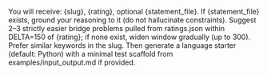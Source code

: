 You will receive: {slug}, {rating}, optional {statement_file}.
If {statement_file} exists, ground your reasoning to it (do not hallucinate constraints).
Suggest 2–3 strictly easier bridge problems pulled from ratings.json within DELTA=150 of {rating}; if none exist, widen window gradually (up to 300). Prefer similar keywords in the slug.
Then generate a language starter (default: Python) with a minimal test scaffold from examples/input_output.md if provided.